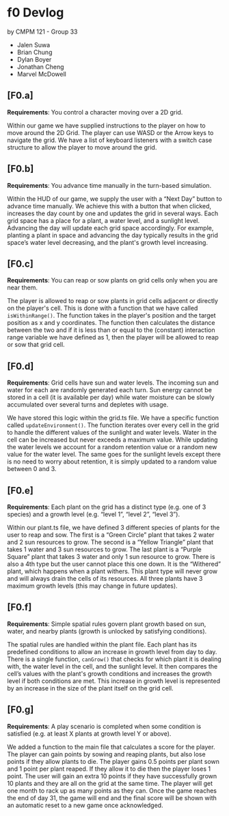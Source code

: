 # f0 Devlog

<!-- TODO: Write reflection -->

 by CMPM 121 - Group 33
- Jalen Suwa
- Brian Chung
- Dylan Boyer
- Jonathan Cheng
- Marvel McDowell

## [F0.a]

**Requirements**: You control a character moving over a 2D grid.

Within our game we have supplied instructions to the player on how to move around the 2D Grid. The player can use WASD or the Arrow keys to navigate the grid. We have a list of keyboard listeners with a switch case structure to allow the player to move around the grid.

## [F0.b]

**Requirements**: You advance time manually in the turn-based simulation.

Within the HUD of our game, we supply the user with a “Next Day” button to advance time manually. We achieve this with a button that when clicked, increases the day count by one and updates the grid in several ways. Each grid space has a place for a plant, a water level, and a sunlight level. Advancing the day will update each grid space accordingly. For example, planting a plant in space and advancing the day typically results in the grid space’s water level decreasing, and the plant's growth level increasing.

## [F0.c]

**Requirements**: You can reap or sow plants on grid cells only when you are near them.

The player is allowed to reap or sow plants in grid cells adjacent or directly on the player's cell. This is done with a function that we have called `isWithinRange()`. The function takes in the player's position and the target position as x and y coordinates. The function then calculates the distance between the two and if it is less than or equal to the (constant) interaction range variable we have defined as 1, then the player will be allowed to reap or sow that grid cell.

## [F0.d]

**Requirements**: Grid cells have sun and water levels. The incoming sun and water for each are randomly generated each turn. Sun energy cannot be stored in a cell (it is available per day) while water moisture can be slowly accumulated over several turns and depletes with usage.

We have stored this logic within the grid.ts file. We have a specific function called `updateEnvironment()`. The function iterates over every cell in the grid to handle the different values of the sunlight and water levels. Water in the cell can be increased but never exceeds a maximum value. While updating the water levels we account for a random retention value or a random new value for the water level. The same goes for the sunlight levels except there is no need to worry about retention, it is simply updated to a random value between 0 and 3.

## [F0.e]

**Requirements**: Each plant on the grid has a distinct type (e.g. one of 3 species) and a growth level (e.g. “level 1”, “level 2”, “level 3”).

Within our plant.ts file, we have defined 3 different species of plants for the user to reap and sow. The first is a “Green Circle” plant that takes 2 water and 2 sun resources to grow. The second is a “Yellow Triangle” plant that takes 1 water and 3 sun resources to grow. The last plant is a “Purple Square” plant that takes 3 water and only 1 sun resource to grow. There is also a 4th type but the user cannot place this one down. It is the “Withered” plant, which happens when a plant withers. This plant type will never grow and will always drain the cells of its resources. All three plants have 3 maximum growth levels (this may change in future updates).

## [F0.f]

**Requirements**: Simple spatial rules govern plant growth based on sun, water, and nearby plants (growth is unlocked by satisfying conditions).

The spatial rules are handled within the plant file. Each plant has its predefined conditions to allow an increase in growth level from day to day. There is a single function, `canGrow()` that checks for which plant it is dealing with, the water level in the cell, and the sunlight level. It then compares the cell’s values with the plant's growth conditions and increases the growth level if both conditions are met. This increase in growth level is represented by an increase in the size of the plant itself on the grid cell.

## [F0.g]

**Requirements**: A play scenario is completed when some condition is satisfied (e.g. at least X plants at growth level Y or above).

We added a function to the main file that calculates a score for the player. The player can gain points by sowing and reaping plants, but also lose points if they allow plants to die. The player gains 0.5 points per plant sown and 1 point per plant reaped. If they allow it to die then the player loses 1 point. The user will gain an extra 10 points if they have successfully grown 10 plants and they are all on the grid at the same time. The player will get one month to rack up as many points as they can. Once the game reaches the end of day 31, the game will end and the final score will be shown with an automatic reset to a new game once acknowledged.
